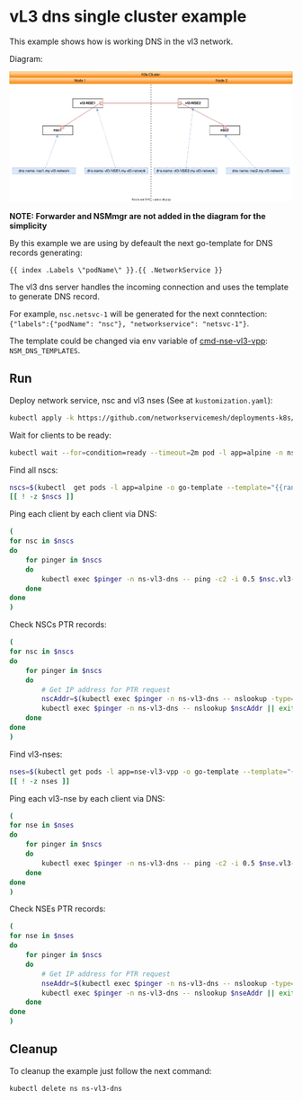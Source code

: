# vL3 dns single cluster example

This example shows how is working DNS in the vl3 network.


Diagram: 

![NSM vL3 Diagram](./vl3-dns.svg "NSM vl3 DNS Scheme")


**NOTE: Forwarder and NSMmgr are not added in the diagram for the simplicity**


By this example we are using by defeault the next go-template for DNS records generating:

```go-template
{{ index .Labels \"podName\" }}.{{ .NetworkService }}
```

The vl3 dns server handles the incoming connection and uses the template to generate DNS record. 

For example, `nsc.netsvc-1` will be generated for the next conntection:`{"labels":{"podName": "nsc"}, "networkservice": "netsvc-1"}`.

The template could be changed via env variable of [cmd-nse-vl3-vpp](../../../apps/nse-vl3-vpp/): `NSM_DNS_TEMPLATES`.

## Run

Deploy network service, nsc and vl3 nses (See at `kustomization.yaml`):
```bash
kubectl apply -k https://github.com/networkservicemesh/deployments-k8s/examples/features/vl3-dns?ref=4092443ee183914c3da6c9a96d2d2fe19d8df214
```

Wait for clients to be ready:
```bash
kubectl wait --for=condition=ready --timeout=2m pod -l app=alpine -n ns-vl3-dns
```

Find all nscs:
```bash
nscs=$(kubectl  get pods -l app=alpine -o go-template --template="{{range .items}}{{.metadata.name}} {{end}}" -n ns-vl3-dns)
[[ ! -z $nscs ]]
```

Ping each client by each client via DNS:
```bash
(
for nsc in $nscs
do
    for pinger in $nscs
    do
        kubectl exec $pinger -n ns-vl3-dns -- ping -c2 -i 0.5 $nsc.vl3-dns -4 || exit
    done
done
)
```

Check NSCs PTR records:
```bash
(
for nsc in $nscs
do
    for pinger in $nscs
    do
        # Get IP address for PTR request
        nscAddr=$(kubectl exec $pinger -n ns-vl3-dns -- nslookup -type=a $nsc.vl3-dns | grep -A1 Name | tail -n1 | sed 's/Address: //')
        kubectl exec $pinger -n ns-vl3-dns -- nslookup $nscAddr || exit
    done
done
)
```

Find vl3-nses:
```bash
nses=$(kubectl get pods -l app=nse-vl3-vpp -o go-template --template="{{range .items}}{{.metadata.name}} {{end}}" -n ns-vl3-dns)
[[ ! -z nses ]]
```

Ping each vl3-nse by each client via DNS:
```bash
(
for nse in $nses
do
    for pinger in $nscs
    do
        kubectl exec $pinger -n ns-vl3-dns -- ping -c2 -i 0.5 $nse.vl3-dns -4 || exit
    done
done
)
```

Check NSEs PTR records:
```bash
(
for nse in $nses
do
    for pinger in $nscs
    do
        # Get IP address for PTR request
        nseAddr=$(kubectl exec $pinger -n ns-vl3-dns -- nslookup -type=a $nse.vl3-dns | grep -A1 Name | tail -n1 | sed 's/Address: //')
        kubectl exec $pinger -n ns-vl3-dns -- nslookup $nseAddr || exit
    done
done
)
```

## Cleanup

To cleanup the example just follow the next command:
```bash
kubectl delete ns ns-vl3-dns
```
